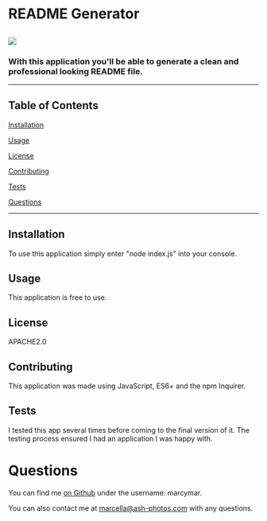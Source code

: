 
# README Generator
![](https://img.shields.io/badge/license-APACHE2.0-blue.svg)
---
### With this application you'll be able to generate a clean and professional looking README file.
---
## Table of Contents
[Installation](#installation)

[Usage](#usage)

[License](#license)

[Contributing](#contributing)

[Tests](#tests)

[Questions](#questions)

---

## Installation
To use this application simply enter "node index.js" into your console.
    
## Usage
This application is free to use.
    
## License
APACHE2.0
    
## Contributing
This application was made using JavaScript, ES6+ and the npm Inquirer.
    
## Tests
I tested this app several times before coming to the final version of it.  The testing process ensured I had an application I was happy with.
    
# Questions
You can find me [on Github](https://github.com/marcymar) under the username: marcymar. 

You can also contact me at marcella@ash-photos.com with any questions.
        
